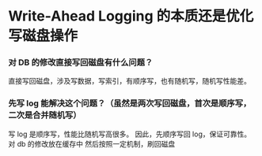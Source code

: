 # Write-Ahead Logging 的本质还是优化写磁盘操作

### 对 DB 的修改直接写回磁盘有什么问题？
直接写回磁盘，涉及写数据，写索引，有顺序写，也有随机写，随机写性能差。

### 先写 log 能解决这个问题？（虽然是两次写回磁盘，首次是顺序写，二次是合并随机写）
写 log 是顺序写，性能比随机写高很多。
因此，先顺序写回 log，保证可靠性。
对 db 的修改放在缓存中
然后按照一定机制，刷回磁盘

